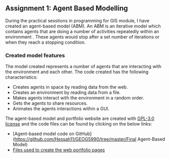 
## Assignment 1: Agent Based Modelling
During the practical sesstions in programming for GIS module, I have created an agent-based model (ABM). An ABM 
is an iterative model which contains agents that are doing a number of activities repeatedly within an environment .
These agents wouid stop after a set number of iterations or when they reach a stopping condition.

### Created model features
The model created represents a number of agents that are interacting with the environment and each other.
The code created has the following characteristics:
  * Creates agents in space by reading data from the web.
  * Creates an environment by reading data from a file.
  * Makes agents interact with the environment in a random order.
  * Gets the agents to share resources.
  * Animates the agents interactions within a GUI.
  
The agent-based model and portfolio website are created with [GPL-3.0 license](https://github.com/Hessah11/GEOG5990/tree/master/LICENSE) and the code files can be found by clicking on the below links:

 * [Agent-based model code on GitHub](https://github.com/Hessah11/GEOG5990/tree/master/Final Agent-Based Model)
 * [Files used to create the web portfolio pages](https://github.com/Hessah11/Hessah11.github.io) 

